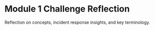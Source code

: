 # Module 1 Challenge Reflection
Reflection on concepts, incident response insights, and key terminology.